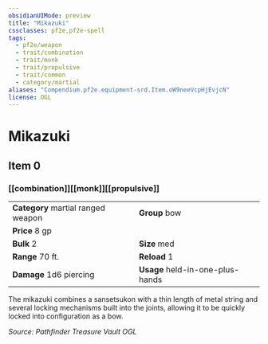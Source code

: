 ```yaml
---
obsidianUIMode: preview
title: "Mikazuki"
cssclasses: pf2e,pf2e-spell
tags:
  - pf2e/weapon
  - trait/combination
  - trait/monk
  - trait/propulsive
  - trait/common
  - category/martial
aliases: "Compendium.pf2e.equipment-srd.Item.oW9neeVcpHjEvjcN"
license: OGL
---
```

# Mikazuki
## Item 0
### [[combination]][[monk]][[propulsive]]

|  |  |
| -- | -- |
| **Category** martial ranged weapon | **Group** bow |
| **Price** 8 gp |  |
| **Bulk** 2 | **Size** med |
|**Range** 70 ft.| **Reload** 1|
| **Damage** 1d6 piercing  | **Usage** held-in-one-plus-hands |



The mikazuki combines a sansetsukon with a thin length of metal string and several locking mechanisms built into the joints, allowing it to be quickly locked into configuration as a bow.

*Source: Pathfinder Treasure Vault*
*OGL*